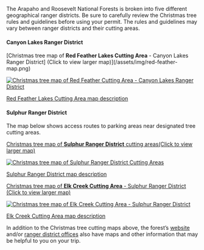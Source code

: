 The Arapaho and Roosevelt National Forests is broken into five different geographical ranger districts. Be sure to carefully review the Christmas tree rules and guidelines before using your permit. The rules and guidelines may vary between ranger districts and their cutting areas.

#### Canyon Lakes Ranger District

[Christmas tree map of **Red Feather Lakes Cutting Area** - Canyon Lakes Ranger District] (Click to view larger map)](/assets/img/red-feather-map.png)

[![Christmas tree map of Red Feather Cutting Area - Canyon Lakes Ranger District](/assets/img/red-feather-map-thumb.png)](/assets/img/red-feather-map.png)

[Red Feather Lakes Cutting Area map description](/christmas-trees/forests/arp/maps/red-feather-lakes)

#### Sulphur Ranger District

The map below shows access routes to parking areas near designated tree cutting areas.

[Christmas tree map of **Sulphur Ranger District** cutting areas(Click to view larger map)](/assets/img/sulphur-map.png)

[![Christmas tree map of Sulphur Ranger District Cutting Areas](/assets/img/sulphur-map-thumb.png)](/assets/img/sulphur-map.png)

[Sulphur Ranger District map description](/christmas-trees/forests/arp/maps/sulphur)

[Christmas tree map of **Elk Creek Cutting Area** - Sulphur Ranger District (Click to view larger map)](/assets/img/elk-creek-map.png)

[![Christmas tree map of Elk Creek Cutting Area - Sulphur Ranger District](/assets/img/elk-creek-map-thumb.png)](/assets/img/elk-creek-map.png)

[Elk Creek Cutting Area map description](/christmas-trees/forests/arp/maps/elk-creek)

In addition to the Christmas tree cutting maps above, the forest’s [website](https://www.fs.usda.gov/main/arp/maps-pubs) and/or [ranger district offices](#) also have maps and other information that may be helpful to you on your trip.
